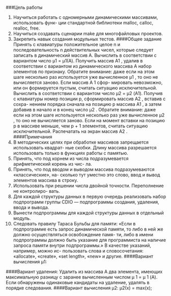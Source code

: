 ###Цель работы
1. Научиться работать с одномерными динамическими массивами, использовать функ-
ции стандартной библиотеки malloc, calloc, realloc, free.
2. Научиться создавать сценарии make для многофайловых проектов.
3. Закрепить навык создания модульных тестов.
####Общее задание
Принять с клавиатуры положительное целое n и последовательность n действительных
чисел, которые следует записать в динамический массив A.
Вычислить в соответствии с вариантом число μ1 = μ1(A).
Получить массив A1 , удалив в соответствии с вариантом из динамического массива A
набор элементов по признаку. Обратите внимание: даже если на этом шаге несколько раз
используется уже вычисленное μ1 , то оно не вычисляется заново. Если массив A 1 сфор-
мировать невозможно, или он формируется пустым, считать ситуацию исключительной.
Вычислить в соответствии с вариантом число μ2 = μ2 (A1).
Получив с клавиатуры номер позиции p, сформировать массив A2 , вставив с сохра-
нением порядка сначала на позицию p массива A1 , а затем добавив в начало и в конец
число μ2 . Обратите внимание: даже если на этом шаге используется несколько раз уже
вычисленное μ2 , то оно не вычисляется заново. Если на момент вставки на позицию p в
массиве меньше, чем p + 1 элементов, считать ситуацию исключительной.
Распечатать на экран массив A2 .
####Примечания
1. В методических целях при обработке массивов запрещается использовать квадрат-
ные скобки. Длину массива разрешается использовать только в функциях работы с
памятью.
2. Принять, что под корнем из числа подразумевается арифметический корень из чис-
ла.
3. Принять, что под вводом и выводом массива подразумеваются «классические», на-
сколько тут уместно это слово, ввод и вывод элементов массива в строку.
4. Использовать при решении числа двойной точности. Переполнение не контролиро-
вать.
5. Для каждой структуры данных в первую очередь реализовать набор подпрограмм
группы CDIO — подпрограммы создания, удаления, ввода и вывода.
6. Вынести подпрограммы для каждой структуры данных в отдельный модуль.
7. Следовать правилу Тараса Бульбы для памяти: «Если в подпрограмме есть запрос
динамической памяти, то либо в ней же должно осуществляться освобождение памя-
ти, либо в имени подпрограммы должно быть указание для программиста на наличие
запроса памяти внутри подпрограммы.» В качестве указаний, например, можно ис-
пользовать слова и словосочетания: «allocate», «create», «set length», «new» и другие.
####Вариант вычисления μ1:

####Вариант удаления:
Удалить из массива A два элемента, имеющих максимальную разницу с заранее вычисленным числом μ 1 = μ 1 (A).
Если обнаружены одинаковые кандидаты на удаление, удалять в порядке следования.
####Вариант вычисления μ2:
μ2(x) = max(x);
